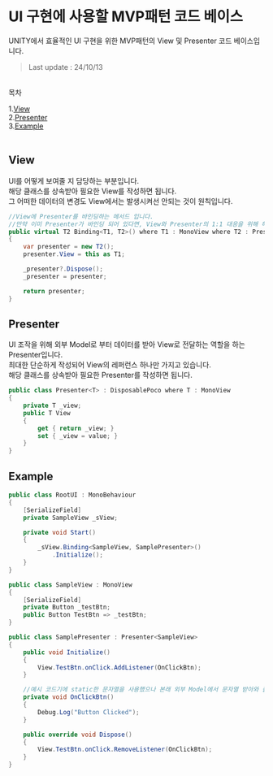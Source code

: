 # UI 구현에 사용할 MVP패턴 코드 베이스
UNITY에서 효율적인 UI 구현을 위한 MVP패턴의 View 및 Presenter 코드 베이스입니다.
>Last update : 24/10/13
<br>
목차
<br>

1.[View](#View)<br>
2.[Presenter](#Presenter)<br>
3.[Example](#Example)<br>
<br>

## View
UI를 어떻게 보여줄 지 담당하는 부분입니다.<br>
해당 클래스를 상속받아 필요한 View를 작성하면 됩니다.<br>
그 어떠한 데이터의 변경도 View에서는 발생시켜선 안되는 것이 원칙입니다.

```C#
//View에 Presenter를 바인딩하는 메서드 입니다.
//만약 이미 Presenter가 바인딩 되어 있다면, View와 Presenter의 1:1 대응을 위해 해당 Presenter는 자동으로 Dispose처리 됩니다.
public virtual T2 Binding<T1, T2>() where T1 : MonoView where T2 : Presenter<T1>, new()
{
    var presenter = new T2();
    presenter.View = this as T1;

    _presenter?.Dispose();
    _presenter = presenter;

    return presenter;
}
```

## Presenter
UI 조작을 위해 외부 Model로 부터 데이터를 받아 View로 전달하는 역할을 하는 Presenter입니다.<br>
최대한 단순하게 작성되어 View의 레퍼런스 하나만 가지고 있습니다.<br>
해당 클래스를 상속받아 필요한 Presenter를 작성하면 됩니다.

```C#
public class Presenter<T> : DisposablePoco where T : MonoView
{
    private T _view;
    public T View
    {
        get { return _view; }
        set { _view = value; }
    }
}
```

## Example
```C#
public class RootUI : MonoBehaviour
{
    [SerializeField]
    private SampleView _sView;

    private void Start()
    {
        _sView.Binding<SampleView, SamplePresenter>()
            .Initialize();
    }
}
```
```C#
public class SampleView : MonoView
{
    [SerializeField]
    private Button _testBtn;
    public Button TestBtn => _testBtn;
}

public class SamplePresenter : Presenter<SampleView>
{
    public void Initialize()
    {
        View.TestBtn.onClick.AddListener(OnClickBtn);
    }

    //예시 코드기에 static한 문자열을 사용했으나 본래 외부 Model에서 문자열 받아와 출력
    private void OnClickBtn()
    {
        Debug.Log("Button Clicked");
    }

    public override void Dispose()
    {
        View.TestBtn.onClick.RemoveListener(OnClickBtn);
    }
}
```
